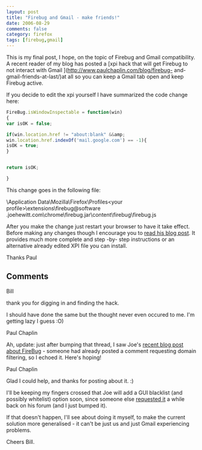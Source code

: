 ```yaml
---
layout: post
title: "Firebug and Gmail - make friends!"
date: 2006-08-29
comments: false
category: firefox
tags: [firebug,gmail]
---
```

This is my final post, I hope, on the topic of Firebug and Gmail
compatibility. A recent reader of my blog has posted a [xpi hack that will get
Firebug to not interact with Gmail ](http://www.paulchaplin.com/blog/firebug-
and-gmail-friends-at-last/)at all so you can keep a Gmail tab open and keep
Firebug active.

If you decide to edit the xpi yourself I have summarized the code change here:


```js
FireBug.isWindowInspectable = function(win)
{
var isOK = false;

if(win.location.href != "about:blank" &&amp;
win.location.href.indexOf('mail.google.com') == -1){
isOK = true;
}


return isOK;

}

```


This change goes in the following file:

<your documents and settings path>\Application
Data\Mozilla\Firefox\Profiles\<your profile>\extensions\firebug@software
.joehewitt.com\chrome\firebug.jar\content\firebug\firebug.js

After you make the change just restart your browser to have it take effect.
Before making any changes though I encourage you to [read his blog
post](http://www.paulchaplin.com/blog/firebug-and-gmail-friends-at-last/). It
provides much more complete and step -by- step instructions or an alternative
already edited XPI file you can install.

Thanks Paul

## Comments

Bill

thank you for digging in and finding the hack.

I should have done the same but the thought never even occured to me. I'm
getting lazy I guess :O)

Paul Chaplin

Ah, update: just after bumping that thread, I saw Joe's [recent blog post
about FireBug](http://www.joehewitt.com/blog/next_firebug.php) \- someone had
already posted a comment requesting domain filtering, so I echoed it. Here's
hoping!

Paul Chaplin

Glad I could help, and thanks for posting about it. :)

I'll be keeping my fingers crossed that Joe will add a GUI blacklist (and
possibly whitelist) option soon, since someone else [requested
it](http://www.joehewitt.com/software/firebug/forums/viewtopic.php?t=14) a
while back on his forum (and I just bumped it).

If that doesn't happen, I'll see about doing it myself, to make the current
solution more generalised - it can't be just us and just Gmail experiencing
problems.

Cheers Bill.
